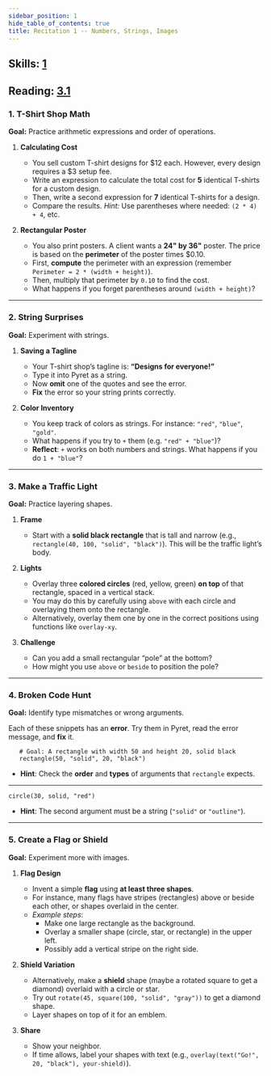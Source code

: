 ```yaml
---
sidebar_position: 1
hide_table_of_contents: true
title: Recitation 1 -- Numbers, Strings, Images
---
```


## Skills: [1](/skills/#(1))

## Reading: [3.1]({{DCIC_DOMAIN}}/getting-started.html#(part._getting-started))


### **1. T-Shirt Shop Math**

**Goal:** Practice arithmetic expressions and order of operations.

1. **Calculating Cost**
   - You sell custom T-shirt designs for \$12 each. However, every design requires a \$3 setup fee.
   - Write an expression to calculate the total cost for **5** identical T-shirts for a custom design.
   - Then, write a second expression for **7** identical T-shirts for a design.
   - Compare the results.
   *Hint:* Use parentheses where needed: `(2 * 4) + 4`, etc.

2. **Rectangular Poster**
   - You also print posters. A client wants a **24" by 36"** poster. The price is based on the **perimeter** of the poster times \$0.10.
   - First, **compute** the perimeter with an expression (remember `Perimeter = 2 * (width + height)`).
   - Then, multiply that perimeter by `0.10` to find the cost.
   - What happens if you forget parentheses around `(width + height)`?

---

### **2. String Surprises**

**Goal:** Experiment with strings.

1. **Saving a Tagline**
   - Your T-shirt shop’s tagline is: **“Designs for everyone!”**
   - Type it into Pyret as a string.
   - Now **omit** one of the quotes and see the error.
   - **Fix** the error so your string prints correctly.

2. **Color Inventory**
   - You keep track of colors as strings. For instance: `"red"`, `"blue"`, `"gold"`.
   - What happens if you try to `+` them (e.g. `"red" + "blue"`)?
   - **Reflect**: `+` works on both numbers and strings. What happens if you do `1 + "blue"`? 

---

### **3. Make a Traffic Light**

**Goal:** Practice layering shapes.

1. **Frame**
   - Start with a **solid black rectangle** that is tall and narrow (e.g., `rectangle(40, 100, "solid", "black")`). This will be the traffic light’s body.

2. **Lights**
   - Overlay three **colored circles** (red, yellow, green) **on top** of that rectangle, spaced in a vertical stack.
   - You may do this by carefully using `above` with each circle and overlaying them onto the rectangle.
   - Alternatively, overlay them one by one in the correct positions using functions like `overlay-xy`.

3. **Challenge**
   - Can you add a small rectangular “pole” at the bottom?
   - How might you use `above` or `beside` to position the pole?

---

### **4. Broken Code Hunt**

**Goal:** Identify type mismatches or wrong arguments.

Each of these snippets has an **error**. Try them in Pyret, read the error message, and **fix** it.

```pyret
   # Goal: A rectangle with width 50 and height 20, solid black
   rectangle(50, "solid", 20, "black")
   ```
   - **Hint**: Check the **order** and **types** of arguments that `rectangle` expects.

--------

   ```pyret
   circle(30, solid, "red")
   ```
   - **Hint**: The second argument must be a string (`"solid"` or `"outline"`).

---

### **5. Create a Flag or Shield**

**Goal:** Experiment more with images.

1. **Flag Design**
   - Invent a simple **flag** using **at least three shapes**.
   - For instance, many flags have stripes (rectangles) above or beside each other, or shapes overlaid in the center.
   - *Example steps*:
     - Make one large rectangle as the background.
     - Overlay a smaller shape (circle, star, or rectangle) in the upper left.
     - Possibly add a vertical stripe on the right side.

2. **Shield Variation**
   - Alternatively, make a **shield** shape (maybe a rotated square to get a diamond) overlaid with a circle or star.
   - Try out `rotate(45, square(100, "solid", "gray"))` to get a diamond shape.
   - Layer shapes on top of it for an emblem.

3. **Share**
   - Show your neighbor.
   - If time allows, label your shapes with text (e.g., `overlay(text("Go!", 20, "black"), your-shield)`).
